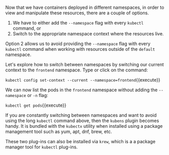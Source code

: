Now that we have containers deployed in different namespaces, in order to view and manipulate these resources, there are a couple of options.

1. We have to either add the `--namespace` flag with every `kubectl` command, or
2. Switch to the appropriate namespace context where the resources live.

Option 2 allows us to avoid providing the `--namespace` flag with every `kubectl` command when working with resources outside of the `default` namespace.

Let's explore how to switch between namespaces by switching our current context to the `frontend` namespace. Type or click on the command:

`kubectl config set-context --current --namespace=frontend`{{execute}}

We can now list the pods in the `frontend` namespace without adding the `--namespace`  or `-n` flag:

`kubectl get pods`{{execute}}

If you are constantly switching between namespaces and want to avoid using the long `kubectl` command above, then the `kubens` plugin becomes handy. It is bundled with the `kubectx` utility when installed using a package management tool such as yum, apt, dnf, brew, etc.

These two plug-ins can also be installed via `krew`, which is a a package manager tool for `kubectl` plug-ins.
